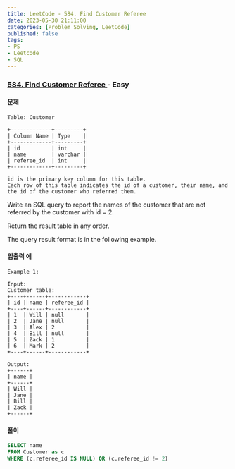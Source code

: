 ```yaml
---
title: LeetCode - 584. Find Customer Referee
date: 2023-05-30 21:11:00
categories: [Problem Solving, LeetCode]
published: false
tags:
- PS
- Leetcode
- SQL
---
```


### [ 584. Find Customer Referee ](https://leetcode.com/problems/find-customer-referee) - Easy

#### 문제

```
Table: Customer

+-------------+---------+
| Column Name | Type    |
+-------------+---------+
| id          | int     |
| name        | varchar |
| referee_id  | int     |
+-------------+---------+

id is the primary key column for this table.
Each row of this table indicates the id of a customer, their name, and the id of the customer who referred them.
```

Write an SQL query to report the names of the customer that are not referred by the customer with id = 2.

Return the result table in any order.

The query result format is in the following example.

#### 입출력 예
```
Example 1:

Input: 
Customer table:
+----+------+------------+
| id | name | referee_id |
+----+------+------------+
| 1  | Will | null       |
| 2  | Jane | null       |
| 3  | Alex | 2          |
| 4  | Bill | null       |
| 5  | Zack | 1          |
| 6  | Mark | 2          |
+----+------+------------+

Output: 
+------+
| name |
+------+
| Will |
| Jane |
| Bill |
| Zack |
+------+
```

#### 풀이
```sql
SELECT name
FROM Customer as c
WHERE (c.referee_id IS NULL) OR (c.referee_id != 2)
```